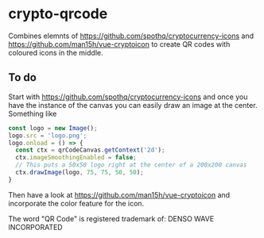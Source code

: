 # crypto-qrcode

Combines elemnts of https://github.com/spothq/cryptocurrency-icons and https://github.com/man15h/vue-cryptoicon to create QR codes with coloured icons in the middle.

## To do

Start with https://github.com/spothq/cryptocurrency-icons and once you have the instance of the canvas you can easily draw an image at the center. Something like
 
```ts
const logo = new Image();
logo.src = 'logo.png';
logo.onload = () => {
  const ctx = qrCodeCanvas.getContext('2d');
  ctx.imageSmoothingEnabled = false;
  // This puts a 50x50 logo right at the center of a 200x200 canvas
  ctx.drawImage(logo, 75, 75, 50, 50);
}
```
Then have a look at https://github.com/man15h/vue-cryptoicon and incorporate the color feature for the icon.

The word "QR Code" is registered trademark of:
DENSO WAVE INCORPORATED
